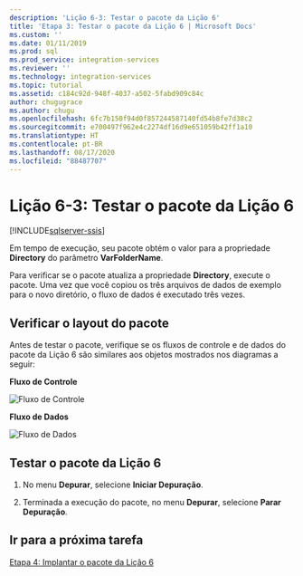 ```yaml
---
description: 'Lição 6-3: Testar o pacote da Lição 6'
title: 'Etapa 3: Testar o pacote da Lição 6 | Microsoft Docs'
ms.custom: ''
ms.date: 01/11/2019
ms.prod: sql
ms.prod_service: integration-services
ms.reviewer: ''
ms.technology: integration-services
ms.topic: tutorial
ms.assetid: c184c92d-948f-4037-a502-5fabd909c84c
author: chugugrace
ms.author: chugu
ms.openlocfilehash: 6fc7b150f94d0f857244587140fd54b8fe7d38c2
ms.sourcegitcommit: e700497f962e4c2274df16d9e651059b42ff1a10
ms.translationtype: HT
ms.contentlocale: pt-BR
ms.lasthandoff: 08/17/2020
ms.locfileid: "88487707"
---
```

# <a name="lesson-6-3-test-the-lesson-6-package"></a>Lição 6-3: Testar o pacote da Lição 6

[!INCLUDE[sqlserver-ssis](../includes/applies-to-version/sqlserver-ssis.md)]


Em tempo de execução, seu pacote obtém o valor para a propriedade **Directory** do parâmetro **VarFolderName**.  
  
Para verificar se o pacote atualiza a propriedade **Directory**, execute o pacote. Uma vez que você copiou os três arquivos de dados de exemplo para o novo diretório, o fluxo de dados é executado três vezes.
  
## <a name="check-the-package-layout"></a>Verificar o layout do pacote  
Antes de testar o pacote, verifique se os fluxos de controle e de dados do pacote da Lição 6 são similares aos objetos mostrados nos diagramas a seguir:   
  
**Fluxo de Controle**  
  
![Fluxo de Controle](../integration-services/media/task4lesson2control.gif "Fluxo de Controle")  
  
**Fluxo de Dados**  
  
![Fluxo de Dados](../integration-services/media/task5lesson5data.gif "Fluxo de Dados")  
  
## <a name="test-the-lesson-6-package"></a>Testar o pacote da Lição 6  
  
1.  No menu **Depurar**, selecione **Iniciar Depuração**.  
  
2.  Terminada a execução do pacote, no menu **Depurar**, selecione **Parar Depuração**.  
  
## <a name="go-to-next-task"></a>Ir para a próxima tarefa
[Etapa 4: Implantar o pacote da Lição 6](../integration-services/lesson-6-4-deploying-the-lesson-6-package.md)  
  
  
  
